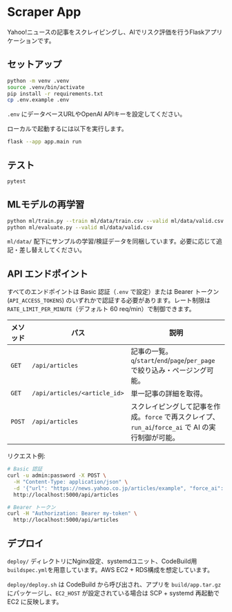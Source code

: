 # Scraper App

Yahoo!ニュースの記事をスクレイピングし、AIでリスク評価を行うFlaskアプリケーションです。

## セットアップ

```bash
python -m venv .venv
source .venv/bin/activate
pip install -r requirements.txt
cp .env.example .env
```

`.env` にデータベースURLやOpenAI APIキーを設定してください。

ローカルで起動するには以下を実行します。

```bash
flask --app app.main run
```

## テスト

```bash
pytest
```

## MLモデルの再学習

```bash
python ml/train.py --train ml/data/train.csv --valid ml/data/valid.csv
python ml/evaluate.py --valid ml/data/valid.csv
```

`ml/data/` 配下にサンプルの学習/検証データを同梱しています。必要に応じて追記・差し替えしてください。

## API エンドポイント

すべてのエンドポイントは Basic 認証（`.env` で設定）または Bearer トークン (`API_ACCESS_TOKENS`) のいずれかで認証する必要があります。レート制限は `RATE_LIMIT_PER_MINUTE`（デフォルト 60 req/min）で制御できます。

| メソッド | パス | 説明 |
| --- | --- | --- |
| `GET` | `/api/articles` | 記事の一覧。`q`/`start`/`end`/`page`/`per_page` で絞り込み・ページング可能。|
| `GET` | `/api/articles/<article_id>` | 単一記事の詳細を取得。|
| `POST` | `/api/articles` | スクレイピングして記事を作成。`force` で再スクレイプ、`run_ai`/`force_ai` で AI の実行制御が可能。|

リクエスト例:

```bash
# Basic 認証
curl -u admin:password -X POST \
  -H "Content-Type: application/json" \
  -d '{"url": "https://news.yahoo.co.jp/articles/example", "force_ai": true}' \
  http://localhost:5000/api/articles

# Bearer トークン
curl -H "Authorization: Bearer my-token" \
  http://localhost:5000/api/articles
```

## デプロイ

`deploy/` ディレクトリにNginx設定、systemdユニット、CodeBuild用`buildspec.yml`を用意しています。AWS EC2 + RDS構成を想定しています。

`deploy/deploy.sh` は CodeBuild から呼び出され、アプリを `build/app.tar.gz` にパッケージし、`EC2_HOST` が設定されている場合は SCP + systemd 再起動で EC2 に反映します。
